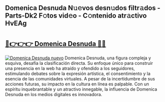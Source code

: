 ## Domenica Desnuda N𝚞𝚎vos desn𝚞dos filtr𝚊dos - Parts-Dk2 F𝚘tos vid𝚎o - C𝚘ntenido atr𝚊ctivo HvEAg

# <h2><a href="http://mb0wb9.tromn.icu/?c=Domenica+Desnuda">🔗👉👉👉 Domenica Desnuda 🔗🔗</a></h2>

[![Domenica Desnuda nuevo](https://i.imgur.com/pEAQMta.gif)](http://mb0wb9.tromn.icu/?c=Domenica+Desnuda)
Domenica Desnuda, una figura compleja y esquiva, desafía la clasificación directa. Su enfoque único para construir una presencia en la web ha atraído y ofendido a los seguidores, estimulando debates sobre la expresión artística, el consentimiento y la esencia de las comunidades virtuales. A pesar de la incertidumbre de sus acciones futuras, su impacto en la cultura en línea es palpable. Con un espíritu inquebrantable y un atractivo innegable, la influencia de Domenica Desnuda en los medios digitales es innovadora.
